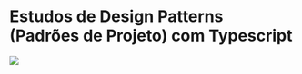 # Estudos de Design Patterns (Padrões de Projeto) com Typescript


![](https://blog.vandersonguidi.com.br/wp-content/uploads/2014/02/design_patterns.jpg)